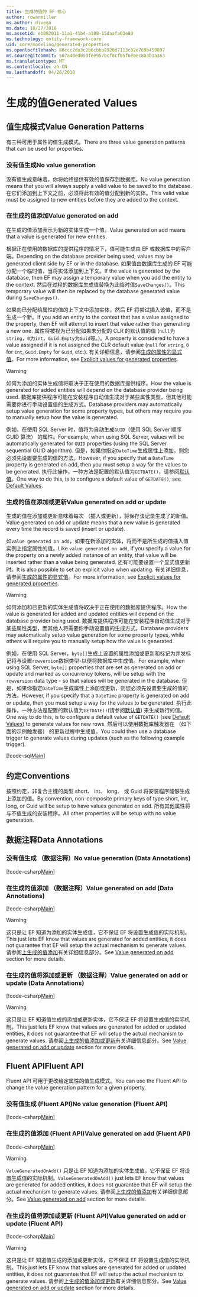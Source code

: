 ```yaml
---
title: 生成的值的 EF 核心
author: rowanmiller
ms.author: divega
ms.date: 10/27/2016
ms.assetid: eb082011-11a1-41b4-a108-15daafa03e80
ms.technology: entity-framework-core
uid: core/modeling/generated-properties
ms.openlocfilehash: 88ccc2da3c2b6cbba8920d7113c82e769b459897
ms.sourcegitcommit: 507a40ed050fee957bcf8cf05f6e0ec8a3b1a363
ms.translationtype: MT
ms.contentlocale: zh-CN
ms.lasthandoff: 04/26/2018
---
```

# <a name="generated-values"></a><span data-ttu-id="015c2-102">生成的值</span><span class="sxs-lookup"><span data-stu-id="015c2-102">Generated Values</span></span>

## <a name="value-generation-patterns"></a><span data-ttu-id="015c2-103">值生成模式</span><span class="sxs-lookup"><span data-stu-id="015c2-103">Value Generation Patterns</span></span>

<span data-ttu-id="015c2-104">有三种可用于属性的值生成模式。</span><span class="sxs-lookup"><span data-stu-id="015c2-104">There are three value generation patterns that can be used for properties.</span></span>

### <a name="no-value-generation"></a><span data-ttu-id="015c2-105">没有值生成</span><span class="sxs-lookup"><span data-stu-id="015c2-105">No value generation</span></span>

<span data-ttu-id="015c2-106">没有值生成意味着，你将始终提供有效的值保存到数据库。</span><span class="sxs-lookup"><span data-stu-id="015c2-106">No value generation means that you will always supply a valid value to be saved to the database.</span></span> <span data-ttu-id="015c2-107">在它们添加到上下文之前，必须将此有效的值分配到新的实体。</span><span class="sxs-lookup"><span data-stu-id="015c2-107">This valid value must be assigned to new entities before they are added to the context.</span></span>

### <a name="value-generated-on-add"></a><span data-ttu-id="015c2-108">在生成的值添加</span><span class="sxs-lookup"><span data-stu-id="015c2-108">Value generated on add</span></span>

<span data-ttu-id="015c2-109">在生成的值添加表示为新的实体生成一个值。</span><span class="sxs-lookup"><span data-stu-id="015c2-109">Value generated on add means that a value is generated for new entities.</span></span>

<span data-ttu-id="015c2-110">根据正在使用的数据库的提供程序的情况下，值可能生成由 EF 或数据库中的客户端。</span><span class="sxs-lookup"><span data-stu-id="015c2-110">Depending on the database provider being used, values may be generated client side by EF or in the database.</span></span> <span data-ttu-id="015c2-111">如果值由数据库生成的 EF 可能分配一个临时值，当将实体添加到上下文。</span><span class="sxs-lookup"><span data-stu-id="015c2-111">If the value is generated by the database, then EF may assign a temporary value when you add the entity to the context.</span></span> <span data-ttu-id="015c2-112">然后在过程的数据库生成值替换为此临时值`SaveChanges()`。</span><span class="sxs-lookup"><span data-stu-id="015c2-112">This temporary value will then be replaced by the database generated value during `SaveChanges()`.</span></span>

<span data-ttu-id="015c2-113">如果向已分配给属性的值的上下文中添加实体，然后 EF 将尝试插入该值，而不是生成一个新。</span><span class="sxs-lookup"><span data-stu-id="015c2-113">If you add an entity to the context that has a value assigned to the property, then EF will attempt to insert that value rather than generating a new one.</span></span> <span data-ttu-id="015c2-114">属性将被视为已分配如果未分配的 CLR 的默认值的值 (`null`为`string`，`0`为`int`，`Guid.Empty`为`Guid`等。)。</span><span class="sxs-lookup"><span data-stu-id="015c2-114">A property is considered to have a value assigned if it is not assigned the CLR default value (`null` for `string`, `0` for `int`, `Guid.Empty` for `Guid`, etc.).</span></span> <span data-ttu-id="015c2-115">有关详细信息，请参阅[生成的属性的显式值](../saving/explicit-values-generated-properties.md)。</span><span class="sxs-lookup"><span data-stu-id="015c2-115">For more information, see [Explicit values for generated properties](../saving/explicit-values-generated-properties.md).</span></span>

> [!WARNING]  
> <span data-ttu-id="015c2-116">如何为添加的实体生成值将取决于正在使用的数据库提供程序。</span><span class="sxs-lookup"><span data-stu-id="015c2-116">How the value is generated for added entities will depend on the database provider being used.</span></span> <span data-ttu-id="015c2-117">数据库提供程序可能在安装程序自动值生成对于某些属性类型，但其他可能需要你进行手动设置值的生成方式。</span><span class="sxs-lookup"><span data-stu-id="015c2-117">Database providers may automatically setup value generation for some property types, but others may require you to manually setup how the value is generated.</span></span>
>
> <span data-ttu-id="015c2-118">例如，在使用 SQL Server 时，值将为自动生成`GUID`（使用 SQL Server 顺序 GUID 算法） 的属性。</span><span class="sxs-lookup"><span data-stu-id="015c2-118">For example, when using SQL Server, values will be automatically generated for `GUID` properties (using the SQL Server sequential GUID algorithm).</span></span> <span data-ttu-id="015c2-119">但是，如果你指定`DateTime`生成属性上添加，则您必须先设置要生成的值的方法。</span><span class="sxs-lookup"><span data-stu-id="015c2-119">However, if you specify that a `DateTime` property is generated on add, then you must setup a way for the values to be generated.</span></span> <span data-ttu-id="015c2-120">执行此操作，一种方法是配置的默认值为`GETDATE()`，请参阅[默认值](relational/default-values.md)。</span><span class="sxs-lookup"><span data-stu-id="015c2-120">One way to do this, is to configure a default value of `GETDATE()`, see [Default Values](relational/default-values.md).</span></span>

### <a name="value-generated-on-add-or-update"></a><span data-ttu-id="015c2-121">生成的值在添加或更新</span><span class="sxs-lookup"><span data-stu-id="015c2-121">Value generated on add or update</span></span>

<span data-ttu-id="015c2-122">生成的值在添加或更新意味着每次 （插入或更新），将保存该记录生成了的新值。</span><span class="sxs-lookup"><span data-stu-id="015c2-122">Value generated on add or update means that a new value is generated every time the record is saved (insert or update).</span></span>

<span data-ttu-id="015c2-123">如`value generated on add`，如果在新添加的实体，将而不是所生成的值插入值实例上指定属性的值。</span><span class="sxs-lookup"><span data-stu-id="015c2-123">Like `value generated on add`, if you specify a value for the property on a newly added instance of an entity, that value will be inserted rather than a value being generated.</span></span> <span data-ttu-id="015c2-124">还有可能要设置一个显式值更新时。</span><span class="sxs-lookup"><span data-stu-id="015c2-124">It is also possible to set an explicit value when updating.</span></span> <span data-ttu-id="015c2-125">有关详细信息，请参阅[生成的属性的显式值](../saving/explicit-values-generated-properties.md)。</span><span class="sxs-lookup"><span data-stu-id="015c2-125">For more information, see [Explicit values for generated properties](../saving/explicit-values-generated-properties.md).</span></span>

> [!WARNING]
> <span data-ttu-id="015c2-126">如何添加和已更新的实体生成值将取决于正在使用的数据库提供程序。</span><span class="sxs-lookup"><span data-stu-id="015c2-126">How the value is generated for added and updated entities will depend on the database provider being used.</span></span> <span data-ttu-id="015c2-127">数据库提供程序可能在安装程序自动值生成对于某些属性类型，而其他人将需要你手动设置值的生成方式。</span><span class="sxs-lookup"><span data-stu-id="015c2-127">Database providers may automatically setup value generation for some property types, while others will require you to manually setup how the value is generated.</span></span>
> 
> <span data-ttu-id="015c2-128">例如，在使用 SQL Server，`byte[]`生成上设置的属性添加或更新和标记为并发标记将与设置`rowversion`数据类型-以便将数据库中生成值。</span><span class="sxs-lookup"><span data-stu-id="015c2-128">For example, when using SQL Server, `byte[]` properties that are set as generated on add or update and marked as concurrency tokens, will be setup with the `rowversion` data type - so that values will be generated in the database.</span></span> <span data-ttu-id="015c2-129">但是，如果你指定`DateTime`生成属性上添加或更新，则您必须先设置要生成的值的方法。</span><span class="sxs-lookup"><span data-stu-id="015c2-129">However, if you specify that a `DateTime` property is generated on add or update, then you must setup a way for the values to be generated.</span></span> <span data-ttu-id="015c2-130">执行此操作，一种方法是配置的默认值为`GETDATE()`(请参阅[默认值](relational/default-values.md)) 来生成新行的值。</span><span class="sxs-lookup"><span data-stu-id="015c2-130">One way to do this, is to configure a default value of `GETDATE()` (see [Default Values](relational/default-values.md)) to generate values for new rows.</span></span> <span data-ttu-id="015c2-131">然后可以使用数据库触发器在 （如下面的示例触发器） 的更新过程中生成值。</span><span class="sxs-lookup"><span data-stu-id="015c2-131">You could then use a database trigger to generate values during updates (such as the following example trigger).</span></span>
> 
> [!code-sql[Main](../../../samples/core/Modeling/FluentAPI/Samples/ValueGeneratedOnAddOrUpdate.sql)]

## <a name="conventions"></a><span data-ttu-id="015c2-132">约定</span><span class="sxs-lookup"><span data-stu-id="015c2-132">Conventions</span></span>

<span data-ttu-id="015c2-133">按照约定，非复合主键的类型 short、 int、 long、 或 Guid 将安装程序能够生成上添加的值。</span><span class="sxs-lookup"><span data-stu-id="015c2-133">By convention, non-composite primary keys of type short, int, long, or Guid will be setup to have values generated on add.</span></span> <span data-ttu-id="015c2-134">所有其他属性将与不值生成的安装程序。</span><span class="sxs-lookup"><span data-stu-id="015c2-134">All other properties will be setup with no value generation.</span></span>

## <a name="data-annotations"></a><span data-ttu-id="015c2-135">数据注释</span><span class="sxs-lookup"><span data-stu-id="015c2-135">Data Annotations</span></span>

### <a name="no-value-generation-data-annotations"></a><span data-ttu-id="015c2-136">没有值生成 （数据注释）</span><span class="sxs-lookup"><span data-stu-id="015c2-136">No value generation (Data Annotations)</span></span>

[!code-csharp[Main](../../../samples/core/Modeling/DataAnnotations/Samples/ValueGeneratedNever.cs#Sample)]

### <a name="value-generated-on-add-data-annotations"></a><span data-ttu-id="015c2-137">在生成的值添加 （数据注释）</span><span class="sxs-lookup"><span data-stu-id="015c2-137">Value generated on add (Data Annotations)</span></span>

[!code-csharp[Main](../../../samples/core/Modeling/DataAnnotations/Samples/ValueGeneratedOnAdd.cs#Sample)]

> [!WARNING]  
> <span data-ttu-id="015c2-138">这只是让 EF 知道为添加的实体生成值，它不保证 EF 将设置生成值的实际机制。</span><span class="sxs-lookup"><span data-stu-id="015c2-138">This just lets EF know that values are generated for added entities, it does not guarantee that EF will setup the actual mechanism to generate values.</span></span> <span data-ttu-id="015c2-139">请参阅[上生成的值添加](#value-generated-on-add)有关详细信息部分。</span><span class="sxs-lookup"><span data-stu-id="015c2-139">See [Value generated on add](#value-generated-on-add) section for more details.</span></span>

### <a name="value-generated-on-add-or-update-data-annotations"></a><span data-ttu-id="015c2-140">在生成的值将添加或更新 （数据注释）</span><span class="sxs-lookup"><span data-stu-id="015c2-140">Value generated on add or update (Data Annotations)</span></span>

[!code-csharp[Main](../../../samples/core/Modeling/DataAnnotations/Samples/ValueGeneratedOnAddOrUpdate.cs#Sample)]

> [!WARNING]  
> <span data-ttu-id="015c2-141">这只是让 EF 知道值生成的添加或更新实体，它不保证 EF 将设置生成值的实际机制。</span><span class="sxs-lookup"><span data-stu-id="015c2-141">This just lets EF know that values are generated for added or updated entities, it does not guarantee that EF will setup the actual mechanism to generate values.</span></span> <span data-ttu-id="015c2-142">请参阅[上生成的值添加或更新](#value-generated-on-add-or-update)有关详细信息部分。</span><span class="sxs-lookup"><span data-stu-id="015c2-142">See [Value generated on add or update](#value-generated-on-add-or-update) section for more details.</span></span>

## <a name="fluent-api"></a><span data-ttu-id="015c2-143">Fluent API</span><span class="sxs-lookup"><span data-stu-id="015c2-143">Fluent API</span></span>

<span data-ttu-id="015c2-144">Fluent API 可用于更改给定属性的值生成模式。</span><span class="sxs-lookup"><span data-stu-id="015c2-144">You can use the Fluent API to change the value generation pattern for a given property.</span></span>

### <a name="no-value-generation-fluent-api"></a><span data-ttu-id="015c2-145">没有值生成 (Fluent API)</span><span class="sxs-lookup"><span data-stu-id="015c2-145">No value generation (Fluent API)</span></span>

[!code-csharp[Main](../../../samples/core/Modeling/FluentAPI/Samples/ValueGeneratedNever.cs#Sample)]

### <a name="value-generated-on-add-fluent-api"></a><span data-ttu-id="015c2-146">在生成的值添加 (Fluent API)</span><span class="sxs-lookup"><span data-stu-id="015c2-146">Value generated on add (Fluent API)</span></span>

[!code-csharp[Main](../../../samples/core/Modeling/FluentAPI/Samples/ValueGeneratedOnAdd.cs#Sample)]

> [!WARNING]  
> <span data-ttu-id="015c2-147">`ValueGeneratedOnAdd()` 只是让 EF 知道为添加的实体生成值，它不保证 EF 将设置生成值的实际机制。</span><span class="sxs-lookup"><span data-stu-id="015c2-147">`ValueGeneratedOnAdd()` just lets EF know that values are generated for added entities, it does not guarantee that EF will setup the actual mechanism to generate values.</span></span>  <span data-ttu-id="015c2-148">请参阅[上生成的值添加](#value-generated-on-add)有关详细信息部分。</span><span class="sxs-lookup"><span data-stu-id="015c2-148">See [Value generated on add](#value-generated-on-add) section for more details.</span></span>

### <a name="value-generated-on-add-or-update-fluent-api"></a><span data-ttu-id="015c2-149">在生成的值将添加或更新 (Fluent API)</span><span class="sxs-lookup"><span data-stu-id="015c2-149">Value generated on add or update (Fluent API)</span></span>

[!code-csharp[Main](../../../samples/core/Modeling/FluentAPI/Samples/ValueGeneratedOnAddOrUpdate.cs#Sample)]

> [!WARNING]  
> <span data-ttu-id="015c2-150">这只是让 EF 知道值生成的添加或更新实体，它不保证 EF 将设置生成值的实际机制。</span><span class="sxs-lookup"><span data-stu-id="015c2-150">This just lets EF know that values are generated for added or updated entities, it does not guarantee that EF will setup the actual mechanism to generate values.</span></span> <span data-ttu-id="015c2-151">请参阅[上生成的值添加或更新](#value-generated-on-add-or-update)有关详细信息部分。</span><span class="sxs-lookup"><span data-stu-id="015c2-151">See [Value generated on add or update](#value-generated-on-add-or-update) section for more details.</span></span>
